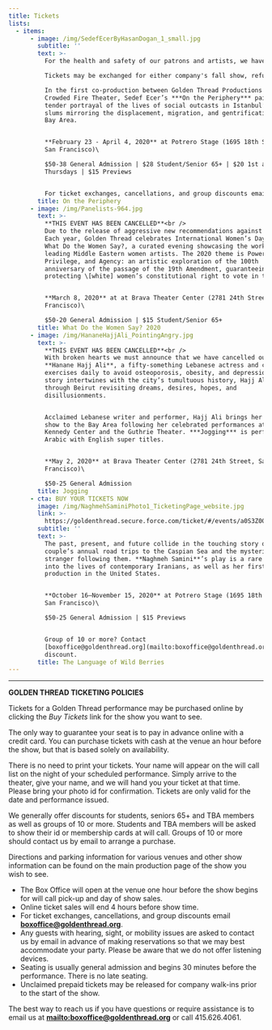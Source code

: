 ```yaml
---
title: Tickets
lists:
  - items:
      - image: /img/SedefEcerByHasanDogan_1_small.jpg
        subtitle: ''
        text: >-
          For the health and safety of our patrons and artists, we have cancelled the remainder of the run of *On the Periphery* in accordance with the [Governor's newly updated recommendations](https://www.gov.ca.gov/2020/03/11/california-public-health-experts-mass-gatherings-should-be-postponed-or-canceled-statewide-to-slow-the-spread-of-covid-19/) on COVID-19 (coronavirus), effective Saturday March 14.

          Tickets may be exchanged for either company's fall show, refunded, or donated by contacting **<boxoffice@goldenthread.org>**.<hr />

          In the first co-production between Golden Thread Productions and
          Crowded Fire Theater, Sedef Ecer’s ***On the Periphery*** paints a
          tender portrayal of the lives of social outcasts in Istanbul’s urban
          slums mirroring the displacement, migration, and gentrification in the
          Bay Area.


          **February 23 - April 4, 2020** at Potrero Stage (1695 18th Street,
          San Francisco)\

          $50-38 General Admission | $28 Student/Senior 65+ | $20 1st and 2nd
          Thursdays | $15 Previews


          For ticket exchanges, cancellations, and group discounts email **<boxoffice@goldenthread.org>**.
        title: On the Periphery
      - image: /img/Panelists-964.jpg
        text: >-
          **THIS EVENT HAS BEEN CANCELLED**<br />
          Due to the release of aggressive new recommendations against COVID-19 from the SF Department of Public Health to cancel large community events, we have decided to cancel Sunday, March 8th's Women's Day event in the interest of public health. We will refund all tickets in full.<br /><hr />
          Each year, Golden Thread celebrates International Women’s Day with
          What Do the Women Say?, a curated evening showcasing the work of
          leading Middle Eastern women artists. The 2020 theme is Power,
          Privilege, and Agency: an artistic exploration of the 100th
          anniversary of the passage of the 19th Amendment, guaranteeing and
          protecting \[white] women’s constitutional right to vote in the U.S.


          **March 8, 2020** at at Brava Theater Center (2781 24th Street, San
          Francisco)\

          $50-20 General Admission | $15 Student/Senior 65+
        title: What Do the Women Say? 2020
      - image: /img/HananeHajjAli_PointingAngry.jpg
        text: >-
          **THIS EVENT HAS BEEN CANCELLED**<br />
          With broken hearts we must announce that we have cancelled our upcoming presentation of Hanane Hajj Ali's amazing one woman show, Jogging,﻿ in the interest of public health and in accordance with the extended shelter-in-place ordinance continuing through May 3rd. Tickets may be exchanged, refunded or donated by contact us by email at boxoffice@goldenthread.org.<br /><hr />
          **Hanane Hajj Ali**, a fifty-something Lebanese actress and citizen,
          exercises daily to avoid osteoporosis, obesity, and depression. As her
          story intertwines with the city’s tumultuous history, Hajj Ali jogs
          through Beirut revisiting dreams, desires, hopes, and
          disillusionments. 


          Acclaimed Lebanese writer and performer, Hajj Ali brings her one-woman
          show to the Bay Area following her celebrated performances at the
          Kennedy Center and the Guthrie Theater. ***Jogging*** is performed in
          Arabic with English super titles.


          **May 2, 2020** at Brava Theater Center (2781 24th Street, San
          Francisco)\

          $50-25 General Admission
        title: Jogging
      - cta: BUY YOUR TICKETS NOW
        image: /img/NaghmehSaminiPhoto1_TicketingPage_website.jpg
        link: >-
          https://goldenthread.secure.force.com/ticket/#/events/a0S3Z000006gbzUUAQ
        subtitle: ''
        text: >-
          The past, present, and future collide in the touching story of a
          couple’s annual road trips to the Caspian Sea and the mysterious
          stranger following them. **Naghmeh Samini**’s play is a rare glimpse
          into the lives of contemporary Iranians, as well as her first English
          production in the United States.


          **October 16–November 15, 2020** at Potrero Stage (1695 18th Street,
          San Francisco)\

          $50-25 General Admission | $15 Previews


          Group of 10 or more? Contact
          [boxoffice@goldenthread.org](mailto:boxoffice@goldenthread.org) for a
          discount.
        title: The Language of Wild Berries
---
```

----

**GOLDEN THREAD TICKETING POLICIES**

Tickets for a Golden Thread performance may be purchased online by clicking the *Buy Tickets* link for the show you want to see.

The only way to guarantee your seat is to pay in advance online with a credit card. You can purchase tickets with cash at the venue an hour before the show, but that is based solely on availability.

There is no need to print your tickets. Your name will appear on the will call list on the night of your scheduled performance. Simply arrive to the theater, give your name, and we will hand you your ticket at that time. Please bring your photo id for confirmation. Tickets are only valid for the date and performance issued.

We generally offer discounts for students, seniors 65+ and TBA members as well as groups of 10 or more. Students and TBA members will be asked to show their id or membership cards at will call. Groups of 10 or more should contact us by email to arrange a purchase.

Directions and parking information for various venues and other show information can be found on the main production page of the show you wish to see.

* The Box Office will open at the venue one hour before the show begins for will call pick-up and day of show sales.
* Online ticket sales will end 4 hours before show time.
* For ticket exchanges, cancellations, and group discounts email **<boxoffice@goldenthread.org>**.
* Any guests with hearing, sight, or mobility issues are asked to contact us by email in advance of making reservations so that we may best accommodate your party. Please be aware that we do not offer listening devices.
* Seating is usually general admission and begins 30 minutes before the performance. There is no late seating.
* Unclaimed prepaid tickets may be released for company walk-ins prior to the start of the show.

The best way to reach us if you have questions or require assistance is to email us at **<mailto:boxoffice@goldenthread.org>** or call 415.626.4061.
